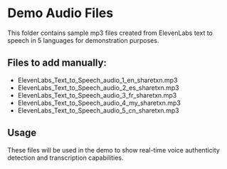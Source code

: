 # Demo Audio Files

This folder contains sample mp3 files created from ElevenLabs text to speech in 5 languages for demonstration purposes.

## Files to add manually:
* ElevenLabs_Text_to_Speech_audio_1_en_sharetxn.mp3
* ElevenLabs_Text_to_Speech_audio_2_es_sharetxn.mp3
* ElevenLabs_Text_to_Speech_audio_3_fr_sharetxn.mp3
* ElevenLabs_Text_to_Speech_audio_4_my_sharetxn.mp3
* ElevenLabs_Text_to_Speech_audio_5_cn_sharetxn.mp3


## Usage
These files will be used in the demo to show real-time voice authenticity detection and transcription capabilities.
